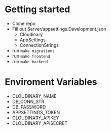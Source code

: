 # Getting started

- Clone repo
- Fill out Server/appsettings.Development.json
  - Cloudinary
  - AppSettings
  - ConnectionStrings
- run `make migrations`
- run `make frontend`
- run `make backend`

# Enviroment Variables

- CLOUDINARY_NAME
- DB_CONN_STR
- DB_PASSWORD
- APPSETTINGS_TOKEN
- CLOUDINARY_APIKEY
- CLOUDINARY_APISECRET
